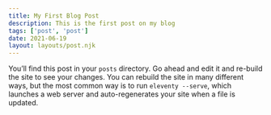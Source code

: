 ```yaml
---
title: My First Blog Post
description: This is the first post on my blog
tags: ['post', 'post']
date: 2021-06-19
layout: layouts/post.njk
---
```


You’ll find this post in your `posts` directory. Go ahead and edit it and re-build the site to see your changes. You can rebuild the site in many different ways, but the most common way is to run `eleventy --serve`, which launches a web server and auto-regenerates your site when a file is updated.
